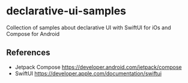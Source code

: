 # declarative-ui-samples
Collection of samples about declarative UI with SwiftUI for iOs and Compose for Android

## References

- Jetpack Compose https://developer.android.com/jetpack/compose
- SwiftUI https://developer.apple.com/documentation/swiftui

